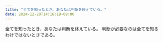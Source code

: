 ```yaml
---
title: "全てを知ったとき、あなたは判断を終えている。"
date: 2024-12-20T14:16:19+09:00
---
```

全てを知ったとき、あなたは判断を終えている。
判断が必要なのは全てを知るわけではないときである。
